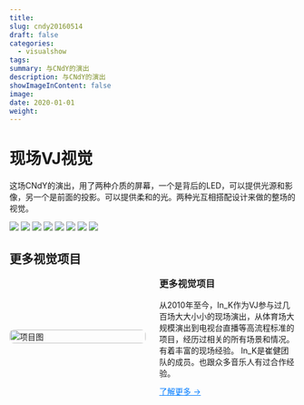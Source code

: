 ```yaml
---
title:
slug: cndy20160514
draft: false
categories:
  - visualshow
tags:
summary: 与CNdY的演出
description: 与CNdY的演出
showImageInContent: false
image:
date: 2020-01-01
weight:
---
```


# 现场VJ视觉

这场CNdY的演出，用了两种介质的屏幕，一个是背后的LED，可以提供光源和影像，另一个是前面的投影。可以提供柔和的光。两种光互相搭配设计来做的整场的视觉。


![](https://img.inkx.cc/CNdY20160514-29.jpg)
![](https://img.inkx.cc/CNdY20160514-28.jpg)
![](https://img.inkx.cc/CNdY20160514-27.jpg)
![](https://img.inkx.cc/CNdY20160514-26.jpg)
![](https://img.inkx.cc/CNdY20160514-21.jpg)
![](https://img.inkx.cc/CNdY20160514-14.jpg)
![](https://img.inkx.cc/CNdY20160514-13.jpg)
![](https://img.inkx.cc/CNdY20160514-12.jpg)

## 更多视觉项目

<div style="display: flex; gap: 24px; align-items: center; margin-bottom: 32px;">
  <div style="flex: 1;">
    <img src="https://img.inkx.cc/20250706145352743.jpg" alt="项目图" style="width:100%; border-radius:8px;" />
  </div>
  <div style="flex: 1;">
    <h3 style="margin-top: 0;">更多视觉项目</h3>
    <p style="margin: 0 0 12px;">从2010年至今，In_K作为VJ参与过几百场大大小小的现场演出，从体育场大规模演出到电视台直播等高流程标准的项目，经历过相关的所有场景和情况。有着丰富的现场经验。
	 In_K是崔健团队的成员。也跟众多音乐人有过合作经验。
    </p>
    <a href="/visualshow/about" style="color: #007BFF; text-decoration: underline;">了解更多 →</a>
  </div>
</div>


